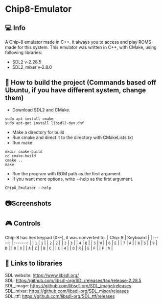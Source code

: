 # Chip8-Emulator

## :computer: Info
A Chip-8 emulator made in C++. It always you to access and play ROMS made for this system.
This emulator was written in C++, with CMake, using following libraries:<br>
- SDL2       v-2.28.5
- SDL2_mixer v-2.8.0

## :hammer: How to build the project (Commands based off Ubuntu, if you have different system, change them)
- Download SDL2 and CMake.
```
sudo apt install cmake
sudo apt-get install libsdl2-dev.dnf
```
  
- Make a directory for build
- Run cmake and direct it to the directory with CMakeLists.txt
- Run make
```
mkdir cmake-build
cd cmake-build
cmake ..
make
```
- Run the program with ROM path as the first argument.
- If you want more options, write --help as the first argument.
```
Chip8_Emulator --help
```
  

## :camera:Screenshots

## :video_game: Controls

Chip-8 has hex keypad (0-F), it was converted to:
  | Chip-8 | Keyboard |
  | :----: | :------: |
  | `1`    | `1`      |
  | `2`    | `2`      |
  | `3`    | `3`      |
  | `4`    | `Q`      |
  | `5`    | `W`      |
  | `6`    | `E`      |
  | `7`    | `A`      |
  | `8`    | `S`      |
  | `9`    | `D`      |
  | `0`    | `X`      |
  | `A`    | `Z`      |
  | `B`    | `C`      |
  | `C`    | `4`      |
  | `D`    | `R`      |
  | `E`    | `F`      |
  | `F`    | `V`      |

## :page_facing_up: Links to libraries
SDL website: https://www.libsdl.org/<br>
SDL: https://github.com/libsdl-org/SDL/releases/tag/release-2.28.5<br>
SDL_image: https://github.com/libsdl-org/SDL_image/releases<br>
SDL_mixer: https://github.com/libsdl-org/SDL_mixer/releases<br>
SDL_ttf: https://github.com/libsdl-org/SDL_ttf/releases<br>

